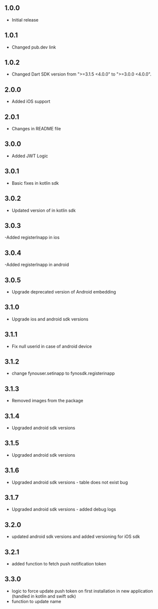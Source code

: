 ## 1.0.0

- Initial release

## 1.0.1

- Changed pub.dev link

## 1.0.2

- Changed Dart SDK version from ">=3.1.5 <4.0.0" to ">=3.0.0 <4.0.0".

## 2.0.0

- Added iOS support

## 2.0.1

- Changes in README file

## 3.0.0

- Added JWT Logic

## 3.0.1

- Basic fixes in kotlin sdk

## 3.0.2

- Updated version of in kotlin sdk

## 3.0.3

-Added registerInapp in ios

## 3.0.4

-Added registerInapp in android

## 3.0.5

- Upgrade deprecated version of Android embedding

## 3.1.0

- Upgrade ios and android sdk versions

## 3.1.1

- Fix null userid in case of android device

## 3.1.2

- change fynouser.setinapp to fynosdk.registerinapp

## 3.1.3

- Removed images from the package

## 3.1.4

- Upgraded android sdk versions

## 3.1.5

- Upgraded android sdk versions

## 3.1.6

- Upgraded android sdk versions - table does not exist bug

## 3.1.7

- Upgraded android sdk versions - added debug logs

## 3.2.0

- updated android sdk versions and added versioning for iOS sdk

## 3.2.1

- added function to fetch push notification token

## 3.3.0

- logic to force update push token on first installation in new application (handled in kotlin and swift sdk)
- function to update name
